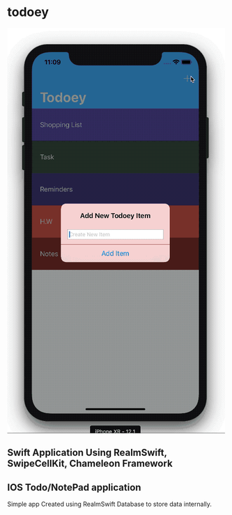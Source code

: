 # todoey
![](todoey.gif)
## Swift Application Using RealmSwift, SwipeCellKit, Chameleon Framework
 
## IOS Todo/NotePad application

Simple app Created using RealmSwift Database to store data internally.
